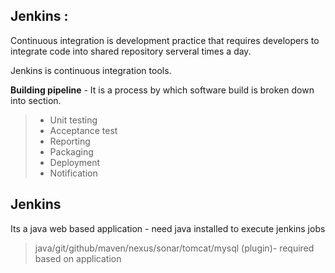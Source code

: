 ## Jenkins :

Continuous integration is development practice that requires developers to integrate code into shared repository serveral times a day.

Jenkins is continuous integration tools.

**Building pipeline** - It is a process by which software build is broken down into section.
> * Unit testing
> * Acceptance test
> * Reporting
> * Packaging
> * Deployment
> * Notification

## Jenkins

Its a java web based application - need java installed to execute jenkins jobs
> java/git/github/maven/nexus/sonar/tomcat/mysql (plugin)- required based on application














